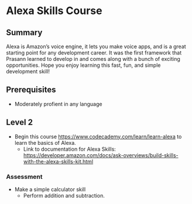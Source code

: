 # Alexa Skills Course
## Summary
Alexa is Amazon’s voice engine, it lets you make voice apps, and is a great starting point for any development career. It was the first framework that Prasann learned to develop in and comes along with a bunch of exciting opportunities. Hope you enjoy learning this fast, fun, and simple development skill!

## Prerequisites
* Moderately profient in any language

## Level 2
* Begin this course https://www.codecademy.com/learn/learn-alexa to learn the basics of Alexa.
  * Link to documentation for Alexa Skills: https://developer.amazon.com/docs/ask-overviews/build-skills-with-the-alexa-skills-kit.html
### Assessment
* Make a simple calculator skill
  * Perform addition and subtraction.
